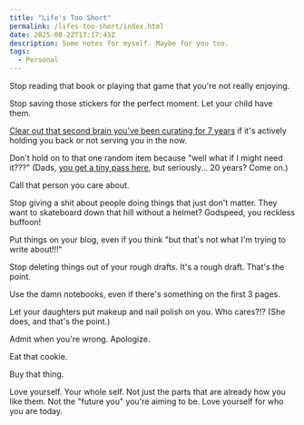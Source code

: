 ```yaml
---
title: "Life's Too Short"
permalink: /lifes-too-short/index.html
date: 2025-08-22T17:17:43Z
description: Some notes for myself. Maybe for you too.
tags: 
  - Personal
---
```


Stop reading that book or playing that game that you're not really enjoying.

Stop saving those stickers for the perfect moment. Let your child have them.

[Clear out that second brain you've been curating for 7 years](https://www.joanwestenberg.com/p/i-deleted-my-second-brain) if it's actively holding you back or not serving you in the now.

Don't hold on to that one random item because "well what if I might need it???" (Dads, [you get a tiny pass here](https://www.youtube.com/shorts/7Fw7bZoPyVU), but seriously... 20 years? Come on.)

Call that person you care about.

Stop giving a shit about people doing things that just don't matter. They want to skateboard down that hill without a helmet? Godspeed, you reckless buffoon!

Put things on your blog, even if you think "but that's not what I'm trying to write about!!!"

Stop deleting things out of your rough drafts. It's a rough draft. That's the point.

Use the damn notebooks, even if there's something on the first 3 pages.

Let your daughters put makeup and nail polish on you. Who cares?!? (She does, and that's the point.)

Admit when you're wrong. Apologize.

Eat that cookie.

Buy that thing.

Love yourself. Your whole self. Not just the parts that are already how you like them. Not the "future you" you're aiming to be. Love yourself for who you are today.
